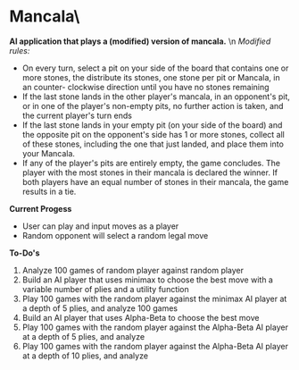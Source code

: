 # Mancala\
**AI application that plays a (modified) version of mancala.** \n
*Modified rules:*
- On every turn, select a pit on your side of the board that contains one or more
stones, the distribute its stones, one stone per pit or Mancala, in an counter-
clockwise direction until you have no stones remaining
- If the last stone lands in the other player's mancala, in an opponent's pit, or in
one of the player's non-empty pits, no further action is taken, and the current
player's turn ends
- If the last stone lands in your empty pit (on your side of the board) and the
opposite pit on the opponent's side has 1 or more stones, collect all of these
stones, including the one that just landed, and place them into your Mancala.
- If any of the player's pits are entirely empty, the game concludes. The player
with the most stones in their mancala is declared the winner. If both players
have an equal number of stones in their mancala, the game results in a tie.

**Current Progess**
- User can play and input moves as a player
- Random opponent will select a random legal move

**To-Do's**
1. Analyze 100 games of random player against random player
2. Build an AI player that uses minimax to choose the best move with a variable
number of plies and a utility function
3. Play 100 games with the random player against the minimax AI player at a
depth of 5 plies, and analyze 100 games
4. Build an AI player that uses Alpha-Beta to choose the best move
5. Play 100 games with the random player against the Alpha-Beta AI player at a
depth of 5 plies, and analyze
6. Play 100 games with the random player against the Alpha-Beta AI player at a depth of 10 plies, and analyze
